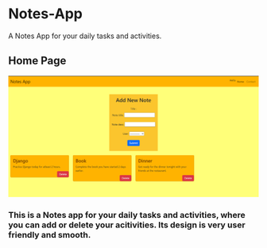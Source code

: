 # Notes-App
A Notes App for your daily tasks and activities.


<h2>Home Page</h2>
<img src = "static/imgs/home.png">

<h3>This is a Notes app for your daily tasks and activities, where you can add or delete your acitivities. Its design is very user friendly and smooth.</h3>
